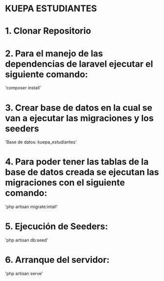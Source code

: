 # KUEPA ESTUDIANTES
# 1. Clonar Repositorio
# 2. Para el manejo de las dependencias de laravel ejecutar el siguiente comando:
'composer install'
# 3. Crear base de datos en la cual se van a ejecutar las migraciones y los seeders
'Base de datos: kuepa_estudiantes'
# 4. Para poder tener las tablas de la base de datos creada se ejecutan las migraciones con el siguiente comando: 
'php artisan migrate:intall'
# 5. Ejecución de Seeders:
'php artisan db:seed'
# 6. Arranque del servidor:
'php artisan serve'